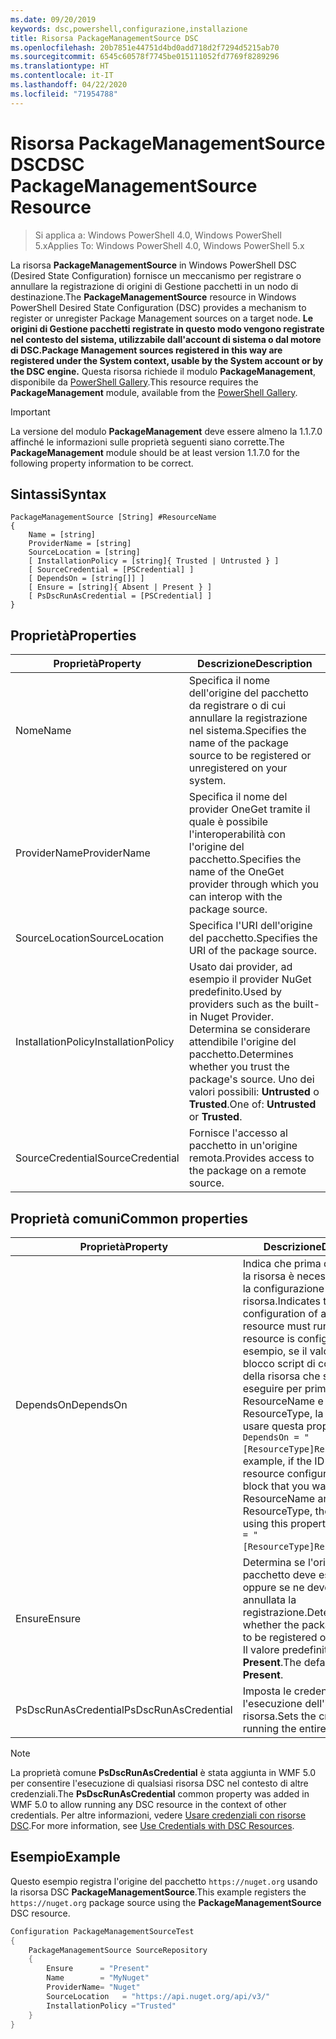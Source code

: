 ```yaml
---
ms.date: 09/20/2019
keywords: dsc,powershell,configurazione,installazione
title: Risorsa PackageManagementSource DSC
ms.openlocfilehash: 20b7851e44751d4bd0add718d2f7294d5215ab70
ms.sourcegitcommit: 6545c60578f7745be015111052fd7769f8289296
ms.translationtype: HT
ms.contentlocale: it-IT
ms.lasthandoff: 04/22/2020
ms.locfileid: "71954788"
---
```

# <a name="dsc-packagemanagementsource-resource"></a><span data-ttu-id="2bb0c-103">Risorsa PackageManagementSource DSC</span><span class="sxs-lookup"><span data-stu-id="2bb0c-103">DSC PackageManagementSource Resource</span></span>

> <span data-ttu-id="2bb0c-104">Si applica a: Windows PowerShell 4.0, Windows PowerShell 5.x</span><span class="sxs-lookup"><span data-stu-id="2bb0c-104">Applies To: Windows PowerShell 4.0, Windows PowerShell 5.x</span></span>

<span data-ttu-id="2bb0c-105">La risorsa **PackageManagementSource** in Windows PowerShell DSC (Desired State Configuration) fornisce un meccanismo per registrare o annullare la registrazione di origini di Gestione pacchetti in un nodo di destinazione.</span><span class="sxs-lookup"><span data-stu-id="2bb0c-105">The **PackageManagementSource** resource in Windows PowerShell Desired State Configuration (DSC) provides a mechanism to register or unregister Package Management sources on a target node.</span></span>
<span data-ttu-id="2bb0c-106">**Le origini di Gestione pacchetti registrate in questo modo vengono registrate nel contesto del sistema, utilizzabile dall'account di sistema o dal motore di DSC.**</span><span class="sxs-lookup"><span data-stu-id="2bb0c-106">**Package Management sources registered in this way are registered under the System context, usable by the System account or by the DSC engine.**</span></span> <span data-ttu-id="2bb0c-107">Questa risorsa richiede il modulo **PackageManagement**, disponibile da [PowerShell Gallery](https://PowerShellGallery.com).</span><span class="sxs-lookup"><span data-stu-id="2bb0c-107">This resource requires the **PackageManagement** module, available from the [PowerShell Gallery](https://PowerShellGallery.com).</span></span>

> [!IMPORTANT]
> <span data-ttu-id="2bb0c-108">La versione del modulo **PackageManagement** deve essere almeno la 1.1.7.0 affinché le informazioni sulle proprietà seguenti siano corrette.</span><span class="sxs-lookup"><span data-stu-id="2bb0c-108">The **PackageManagement** module should be at least version 1.1.7.0 for the following property information to be correct.</span></span>

## <a name="syntax"></a><span data-ttu-id="2bb0c-109">Sintassi</span><span class="sxs-lookup"><span data-stu-id="2bb0c-109">Syntax</span></span>

```Syntax
PackageManagementSource [String] #ResourceName
{
    Name = [string]
    ProviderName = [string]
    SourceLocation = [string]
    [ InstallationPolicy = [string]{ Trusted | Untrusted } ]
    [ SourceCredential = [PSCredential] ]
    [ DependsOn = [string[]] ]
    [ Ensure = [string]{ Absent | Present } ]
    [ PsDscRunAsCredential = [PSCredential] ]
}
```

## <a name="properties"></a><span data-ttu-id="2bb0c-110">Proprietà</span><span class="sxs-lookup"><span data-stu-id="2bb0c-110">Properties</span></span>

|<span data-ttu-id="2bb0c-111">Proprietà</span><span class="sxs-lookup"><span data-stu-id="2bb0c-111">Property</span></span> |<span data-ttu-id="2bb0c-112">Descrizione</span><span class="sxs-lookup"><span data-stu-id="2bb0c-112">Description</span></span> |
|---|---|
|<span data-ttu-id="2bb0c-113">Nome</span><span class="sxs-lookup"><span data-stu-id="2bb0c-113">Name</span></span> |<span data-ttu-id="2bb0c-114">Specifica il nome dell'origine del pacchetto da registrare o di cui annullare la registrazione nel sistema.</span><span class="sxs-lookup"><span data-stu-id="2bb0c-114">Specifies the name of the package source to be registered or unregistered on your system.</span></span> |
|<span data-ttu-id="2bb0c-115">ProviderName</span><span class="sxs-lookup"><span data-stu-id="2bb0c-115">ProviderName</span></span> |<span data-ttu-id="2bb0c-116">Specifica il nome del provider OneGet tramite il quale è possibile l'interoperabilità con l'origine del pacchetto.</span><span class="sxs-lookup"><span data-stu-id="2bb0c-116">Specifies the name of the OneGet provider through which you can interop with the package source.</span></span> |
|<span data-ttu-id="2bb0c-117">SourceLocation</span><span class="sxs-lookup"><span data-stu-id="2bb0c-117">SourceLocation</span></span> |<span data-ttu-id="2bb0c-118">Specifica l'URI dell'origine del pacchetto.</span><span class="sxs-lookup"><span data-stu-id="2bb0c-118">Specifies the URI of the package source.</span></span> |
|<span data-ttu-id="2bb0c-119">InstallationPolicy</span><span class="sxs-lookup"><span data-stu-id="2bb0c-119">InstallationPolicy</span></span> |<span data-ttu-id="2bb0c-120">Usato dai provider, ad esempio il provider NuGet predefinito.</span><span class="sxs-lookup"><span data-stu-id="2bb0c-120">Used by providers such as the built-in Nuget Provider.</span></span> <span data-ttu-id="2bb0c-121">Determina se considerare attendibile l'origine del pacchetto.</span><span class="sxs-lookup"><span data-stu-id="2bb0c-121">Determines whether you trust the package's source.</span></span> <span data-ttu-id="2bb0c-122">Uno dei valori possibili: **Untrusted** o **Trusted**.</span><span class="sxs-lookup"><span data-stu-id="2bb0c-122">One of: **Untrusted** or **Trusted**.</span></span> |
|<span data-ttu-id="2bb0c-123">SourceCredential</span><span class="sxs-lookup"><span data-stu-id="2bb0c-123">SourceCredential</span></span> |<span data-ttu-id="2bb0c-124">Fornisce l'accesso al pacchetto in un'origine remota.</span><span class="sxs-lookup"><span data-stu-id="2bb0c-124">Provides access to the package on a remote source.</span></span> |

## <a name="common-properties"></a><span data-ttu-id="2bb0c-125">Proprietà comuni</span><span class="sxs-lookup"><span data-stu-id="2bb0c-125">Common properties</span></span>

|<span data-ttu-id="2bb0c-126">Proprietà</span><span class="sxs-lookup"><span data-stu-id="2bb0c-126">Property</span></span> |<span data-ttu-id="2bb0c-127">Descrizione</span><span class="sxs-lookup"><span data-stu-id="2bb0c-127">Description</span></span> |
|---|---|
|<span data-ttu-id="2bb0c-128">DependsOn</span><span class="sxs-lookup"><span data-stu-id="2bb0c-128">DependsOn</span></span> |<span data-ttu-id="2bb0c-129">Indica che prima di configurare la risorsa è necessario eseguire la configurazione di un'altra risorsa.</span><span class="sxs-lookup"><span data-stu-id="2bb0c-129">Indicates that the configuration of another resource must run before this resource is configured.</span></span> <span data-ttu-id="2bb0c-130">Ad esempio, se il valore di ID del blocco script di configurazione della risorsa che si vuole eseguire per primo è ResourceName e il tipo è ResourceType, la sintassi per usare questa proprietà è `DependsOn = "[ResourceType]ResourceName"`.</span><span class="sxs-lookup"><span data-stu-id="2bb0c-130">For example, if the ID of the resource configuration script block that you want to run first is ResourceName and its type is ResourceType, the syntax for using this property is `DependsOn = "[ResourceType]ResourceName"`.</span></span> |
|<span data-ttu-id="2bb0c-131">Ensure</span><span class="sxs-lookup"><span data-stu-id="2bb0c-131">Ensure</span></span> |<span data-ttu-id="2bb0c-132">Determina se l'origine del pacchetto deve essere registrata oppure se ne deve essere annullata la registrazione.</span><span class="sxs-lookup"><span data-stu-id="2bb0c-132">Determines whether the package source is to be registered or unregistered.</span></span> <span data-ttu-id="2bb0c-133">Il valore predefinito è **Present**.</span><span class="sxs-lookup"><span data-stu-id="2bb0c-133">The default value is **Present**.</span></span> |
|<span data-ttu-id="2bb0c-134">PsDscRunAsCredential</span><span class="sxs-lookup"><span data-stu-id="2bb0c-134">PsDscRunAsCredential</span></span> |<span data-ttu-id="2bb0c-135">Imposta le credenziali per l'esecuzione dell'intera risorsa.</span><span class="sxs-lookup"><span data-stu-id="2bb0c-135">Sets the credential for running the entire resource as.</span></span> |

> [!NOTE]
> <span data-ttu-id="2bb0c-136">La proprietà comune **PsDscRunAsCredential** è stata aggiunta in WMF 5.0 per consentire l'esecuzione di qualsiasi risorsa DSC nel contesto di altre credenziali.</span><span class="sxs-lookup"><span data-stu-id="2bb0c-136">The **PsDscRunAsCredential** common property was added in WMF 5.0 to allow running any DSC resource in the context of other credentials.</span></span> <span data-ttu-id="2bb0c-137">Per altre informazioni, vedere [Usare credenziali con risorse DSC](../../../configurations/runasuser.md).</span><span class="sxs-lookup"><span data-stu-id="2bb0c-137">For more information, see [Use Credentials with DSC Resources](../../../configurations/runasuser.md).</span></span>

## <a name="example"></a><span data-ttu-id="2bb0c-138">Esempio</span><span class="sxs-lookup"><span data-stu-id="2bb0c-138">Example</span></span>

<span data-ttu-id="2bb0c-139">Questo esempio registra l'origine del pacchetto `https://nuget.org` usando la risorsa DSC **PackageManagementSource**.</span><span class="sxs-lookup"><span data-stu-id="2bb0c-139">This example registers the `https://nuget.org` package source using the **PackageManagementSource** DSC resource.</span></span>

```powershell
Configuration PackageManagementSourceTest
{
    PackageManagementSource SourceRepository
    {
        Ensure      = "Present"
        Name        = "MyNuget"
        ProviderName= "Nuget"
        SourceLocation   = "https://api.nuget.org/api/v3/"
        InstallationPolicy ="Trusted"
    }
}
```
